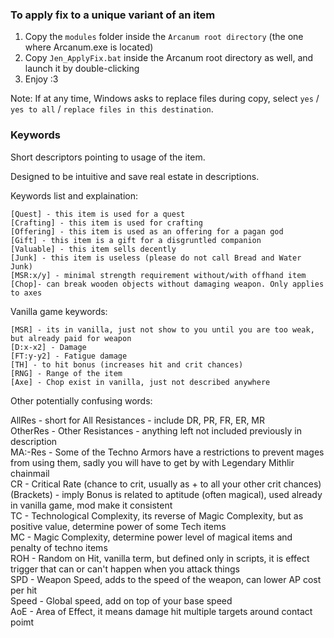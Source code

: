 ### To apply fix to a unique variant of an item

   1. Copy the `modules` folder inside the `Arcanum root directory` (the one where Arcanum.exe is located)
   2. Copy `Jen_ApplyFix.bat` inside the Arcanum root directory as well, and launch it by double-clicking
   3. Enjoy :3

Note: If at any time, Windows asks to replace files during copy, select `yes` / `yes to all` / `replace files in this destination`.

### Keywords

Short descriptors pointing to usage of the item.

Designed to be intuitive and save real estate in descriptions.

Keywords list and explaination:

    [Quest] - this item is used for a quest
    [Crafting] - this item is used for crafting
    [Offering] - this item is used as an offering for a pagan god
    [Gift] - this item is a gift for a disgruntled companion
    [Valuable] - this item sells decently
    [Junk] - this item is useless (please do not call Bread and Water Junk)
    [MSR:x/y] - minimal strength requirement without/with offhand item
    [Chop]- can break wooden objects without damaging weapon. Only applies to axes

Vanilla game keywords:

    [MSR] - its in vanilla, just not show to you until you are too weak, but already paid for weapon
    [D:x-x2] - Damage
    [FT:y-y2] - Fatigue damage
    [TH] - to hit bonus (increases hit and crit chances)
    [RNG] - Range of the item
    [Axe] - Chop exist in vanilla, just not described anywhere
    
Other potentially confusing words:

AllRes - short for All Resistances - include DR, PR, FR, ER, MR   
OtherRes - Other Resistances - anything left not included previously in description   
MA:-Res - Some of the Techno Armors have a restrictions to prevent mages from using them, sadly you will have to get by with Legendary Mithlir chainmail   
CR - Critical Rate (chance to crit, usually as + to all your other crit chances)   
(Brackets) - imply Bonus is related to aptitude (often magical), used already in vanilla game, mod make it consistent   
TC - Technological Complexity, its reverse of Magic Complexity, but as positive value, determine power of some Tech items   
MC - Magic Complexity, determine power level of magical items and penalty of techno items   
ROH - Random on Hit, vanilla term, but defined only in scripts, it is effect trigger that can or can't happen when you attack things   
SPD - Weapon Speed, adds to the speed of the weapon, can lower AP cost per hit   
Speed - Global speed, add on top of your base speed   
AoE - Area of Effect, it means damage hit multiple targets around contact poimt 


